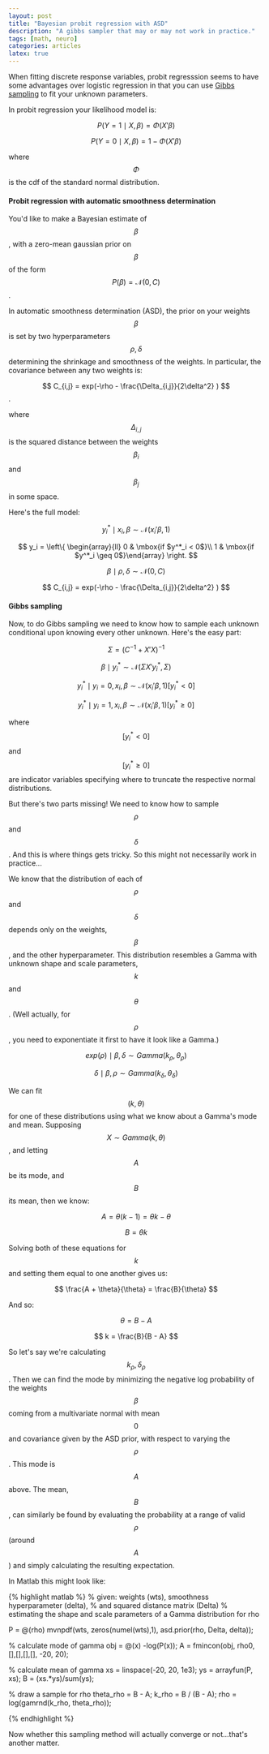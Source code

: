 ```yaml
---
layout: post
title: "Bayesian probit regression with ASD"
description: "A gibbs sampler that may or may not work in practice."
tags: [math, neuro]
categories: articles
latex: true
---
```


When fitting discrete response variables, probit regresssion seems to have some advantages over logistic regression in that you can use [Gibbs sampling](http://en.wikipedia.org/wiki/Probit_model#Gibbs_sampling) to fit your unknown parameters.

In probit regression your likelihood model is:

$$ P(Y = 1 \mid X, \beta) = \Phi(X'\beta) $$

$$ P(Y = 0 \mid X, \beta) = 1 - \Phi(X'\beta) $$

where $$ \Phi $$ is the cdf of the standard normal distribution.

#### Probit regression with automatic smoothness determination

You'd like to make a Bayesian estimate of $$ \beta $$, with a zero-mean gaussian prior on $$ \beta $$ of the form $$ P(\beta) = \mathcal{N}(0, C) $$.

In automatic smoothness determination (ASD), the prior on your weights $$ \beta $$ is set by two hyperparameters $$\rho, \delta$$ determining the shrinkage and smoothness of the weights. In particular, the covariance between any two weights is:

$$ C_{i,j} = exp(-\rho - \frac{\Delta_{i,j}}{2\delta^2} ) $$.

where $$ \Delta_{i,j} $$ is the squared distance between the weights $$ \beta_i $$ and $$ \beta_j $$ in some space.

Here's the full model:

$$ y^*_i \mid x_i, \beta \sim \mathcal{N}(x_i' \beta, 1) $$

$$ y_i = \left\{ \begin{array}{ll}
        0 & \mbox{if $y^*_i < 0$}\\
        1 & \mbox{if $y^*_i \geq 0$}\end{array} \right. $$

$$ \beta \mid \rho, \delta \sim \mathcal{N}(0, C) $$

$$ C_{i,j} = exp(-\rho - \frac{\Delta_{i,j}}{2\delta^2} ) $$

#### Gibbs sampling

Now, to do Gibbs sampling we need to know how to sample each unknown conditional upon knowing every other unknown. Here's the easy part:

$$ \Sigma = (C^{-1} + X'X)^{-1} $$

$$ \beta \mid y^*_i \sim \mathcal{N}(\Sigma X'y^*_i, \Sigma) $$

$$ y^*_i \mid y_i = 0, x_i, \beta \sim \mathcal{N}(x_i'\beta, 1)[y^*_i < 0] $$

$$ y^*_i \mid y_i = 1, x_i, \beta \sim \mathcal{N}(x_i'\beta, 1)[y^*_i \geq 0] $$

where $$[y^*_i < 0]$$ and $$[y^*_i \geq 0]$$ are indicator variables specifying where to truncate the respective normal distributions.

But there's two parts missing! We need to know how to sample $$\rho$$ and $$\delta$$. And this is where things gets tricky. So this might not necessarily work in practice...

We know that the distribution of each of $$\rho$$ and $$\delta$$ depends only on the weights, $$\beta$$, and the other hyperparameter. This distribution resembles a Gamma with unknown shape and scale parameters, $$k$$ and $$\theta$$. (Well actually, for $$\rho$$, you need to exponentiate it first to have it look like a Gamma.)

$$ exp(\rho) \mid \beta, \delta \sim Gamma(k_{\rho}, \theta_{\rho}) $$

$$ \delta \mid \beta, \rho \sim Gamma(k_{\delta}, \theta_{\delta}) $$

We can fit $$(k, \theta)$$ for one of these distributions using what we know about a Gamma's mode and mean. Supposing $$ X \sim Gamma(k, \theta) $$, and letting $$A$$ be its mode, and $$B$$ its mean, then we know:

$$ A = \theta (k-1) = \theta k - \theta $$

$$ B = \theta k $$

Solving both of these equations for $$k$$ and setting them equal to one another gives us:

$$ \frac{A + \theta}{\theta} = \frac{B}{\theta} $$

And so:

$$ \theta = B - A $$

$$ k = \frac{B}{B - A} $$

So let's say we're calculating $$k_{\rho}, \delta_{\rho}$$. Then we can find the mode by minimizing the negative log probability of the weights $$\beta$$ coming from a multivariate normal with mean $$0$$ and covariance given by the ASD prior, with respect to varying the $$\rho$$. This mode is $$A$$ above. The mean, $$B$$, can similarly be found by evaluating the probability at a range of valid $$\rho$$ (around $$A$$) and simply calculating the resulting expectation.

In Matlab this might look like:

{% highlight matlab %}
% given: weights (wts), smoothness hyperparameter (delta),
%     and squared distance matrix (Delta)
% estimating the shape and scale parameters of a Gamma distribution for rho

P = @(rho) mvnpdf(wts, zeros(numel(wts),1), asd.prior(rho, Delta, delta));

% calculate mode of gamma
obj = @(x) -log(P(x));
A = fmincon(obj, rho0, [],[],[],[], -20, 20);

% calculate mean of gamma
xs = linspace(-20, 20, 1e3);
ys = arrayfun(P, xs);
B = (xs.*ys)/sum(ys);

% draw a sample for rho
theta_rho = B - A;
k_rho = B / (B - A);
rho = log(gamrnd(k_rho, theta_rho));

{% endhighlight %}

Now whether this sampling method will actually converge or not...that's another matter.
